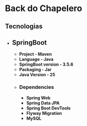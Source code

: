# Back do Chapelero

## Tecnologias

  - ## SpringBoot
    - **Project - Maven**
    - **Language - Java**
    - **SpringBoot version - 3.5.6**
    - **Packaging - Jar**
    - **Java Version - 25**
    - ### Dependencies
      - **Spring Web**
      - **Spring Data JPA**
      - **Spring Boot DevTools**
      - **Flyway Migration**
      - **MySQL**
